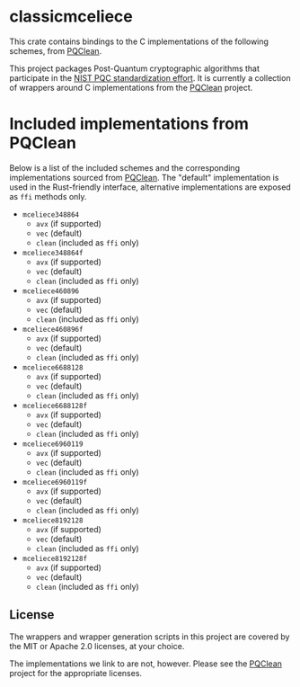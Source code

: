 # classicmceliece

This crate contains bindings to the C implementations of the following schemes,
from [PQClean][pqclean].

This project packages Post-Quantum cryptographic algorithms that participate in
the [NIST PQC standardization effort][nistpqc]. It is currently a collection of
wrappers around C implementations from the [PQClean][pqclean] project.

# Included implementations from PQClean

Below is a list of the included schemes and the corresponding implementations
sourced from [PQClean][pqclean]. The "default" implementation is used in the
Rust-friendly interface, alternative implementations are exposed as ``ffi``
methods only.

 * ``mceliece348864``
    * ``avx`` (if supported)
    * ``vec`` (default)
    * ``clean`` (included as ``ffi`` only)
 * ``mceliece348864f``
    * ``avx`` (if supported)
    * ``vec`` (default)
    * ``clean`` (included as ``ffi`` only)
 * ``mceliece460896``
    * ``avx`` (if supported)
    * ``vec`` (default)
    * ``clean`` (included as ``ffi`` only)
 * ``mceliece460896f``
    * ``avx`` (if supported)
    * ``vec`` (default)
    * ``clean`` (included as ``ffi`` only)
 * ``mceliece6688128``
    * ``avx`` (if supported)
    * ``vec`` (default)
    * ``clean`` (included as ``ffi`` only)
 * ``mceliece6688128f``
    * ``avx`` (if supported)
    * ``vec`` (default)
    * ``clean`` (included as ``ffi`` only)
 * ``mceliece6960119``
    * ``avx`` (if supported)
    * ``vec`` (default)
    * ``clean`` (included as ``ffi`` only)
 * ``mceliece6960119f``
    * ``avx`` (if supported)
    * ``vec`` (default)
    * ``clean`` (included as ``ffi`` only)
 * ``mceliece8192128``
    * ``avx`` (if supported)
    * ``vec`` (default)
    * ``clean`` (included as ``ffi`` only)
 * ``mceliece8192128f``
    * ``avx`` (if supported)
    * ``vec`` (default)
    * ``clean`` (included as ``ffi`` only)


## License

The wrappers and wrapper generation scripts in this project are covered by the
MIT or Apache 2.0 licenses, at your choice.

The implementations we link to are not, however. Please see the [PQClean][pqclean]
project for the appropriate licenses.

[pqclean]: https://github.com/PQClean/PQClean/
[nistpqc]: https://nist.gov/pqc/